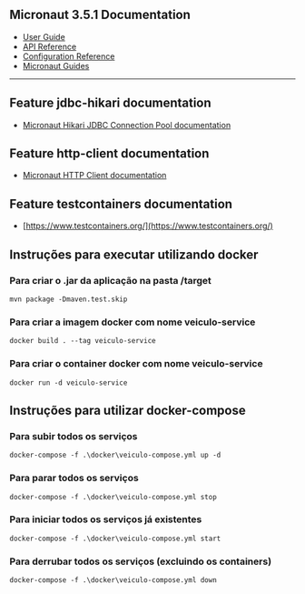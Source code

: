 ## Micronaut 3.5.1 Documentation

- [User Guide](https://docs.micronaut.io/3.5.1/guide/index.html)
- [API Reference](https://docs.micronaut.io/3.5.1/api/index.html)
- [Configuration Reference](https://docs.micronaut.io/3.5.1/guide/configurationreference.html)
- [Micronaut Guides](https://guides.micronaut.io/index.html)
---

## Feature jdbc-hikari documentation

- [Micronaut Hikari JDBC Connection Pool documentation](https://micronaut-projects.github.io/micronaut-sql/latest/guide/index.html#jdbc)


## Feature http-client documentation

- [Micronaut HTTP Client documentation](https://docs.micronaut.io/latest/guide/index.html#httpClient)


## Feature testcontainers documentation

- [https://www.testcontainers.org/](https://www.testcontainers.org/)


## Instruções para executar utilizando docker

### Para criar o .jar da aplicação na pasta /target

    mvn package -Dmaven.test.skip

### Para criar a imagem docker com nome veiculo-service
    
    docker build . --tag veiculo-service

### Para criar o container docker com nome veiculo-service

    docker run -d veiculo-service

## Instruções para utilizar docker-compose

### Para subir todos os serviços
    
    docker-compose -f .\docker\veiculo-compose.yml up -d

### Para parar todos os serviços
    
    docker-compose -f .\docker\veiculo-compose.yml stop

### Para iniciar todos os serviços já existentes

    docker-compose -f .\docker\veiculo-compose.yml start

### Para derrubar todos os serviços (excluindo os containers)

    docker-compose -f .\docker\veiculo-compose.yml down